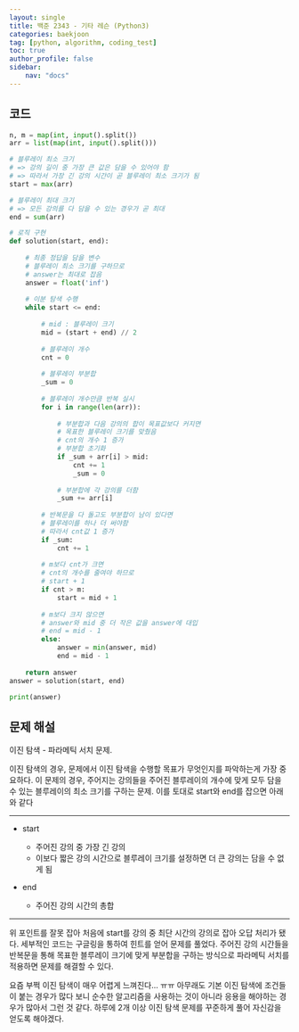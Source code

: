 ```yaml
---
layout: single
title: 백준 2343 - 기타 레슨 (Python3)
categories: baekjoon
tag: [python, algorithm, coding_test]
toc: true 
author_profile: false
sidebar:
    nav: "docs"
---
```


## 코드

```python
n, m = map(int, input().split())
arr = list(map(int, input().split()))

# 블루레이 최소 크기
# => 강의 길이 중 가장 큰 값은 담을 수 있어야 함
# => 따라서 가장 긴 강의 시간이 곧 블루레이 최소 크기가 됨
start = max(arr)

# 블루레이 최대 크기
# => 모든 강의를 다 담을 수 있는 경우가 곧 최대
end = sum(arr)

# 로직 구현
def solution(start, end):
    
    # 최종 정답을 담을 변수
    # 블루레이 최소 크기를 구하므로
    # answer는 최대로 잡음
    answer = float('inf')
    
    # 이분 탐색 수행
    while start <= end:
        
        # mid : 블루레이 크기
        mid = (start + end) // 2
        
        # 블루레이 개수
        cnt = 0
        
        # 블루레이 부분합
        _sum = 0
    
        # 블루레이 개수만큼 반복 실시
        for i in range(len(arr)):
            
            # 부분합과 다음 강의의 합이 목표값보다 커지면
            # 목표한 블루레이 크기를 맞췄음
            # cnt의 개수 1 증가
            # 부분합 초기화
            if _sum + arr[i] > mid:
                cnt += 1
                _sum = 0
                
            # 부분합에 각 강의를 더함
            _sum += arr[i]
        
        # 반복문을 다 돌고도 부분합이 남이 있다면
        # 블루레이를 하나 더 써야함
        # 따라서 cnt값 1 증가
        if _sum:
            cnt += 1
            
        # m보다 cnt가 크면
        # cnt의 개수를 줄여야 하므로
        # start + 1
        if cnt > m:
            start = mid + 1
            
        # m보다 크지 않으면
        # answer와 mid 중 더 작은 값을 answer에 대입
        # end = mid - 1
        else:
            answer = min(answer, mid)
            end = mid - 1
            
    return answer
answer = solution(start, end)

print(answer)
```



## 문제 해설

이진 탐색 - 파라메틱 서치 문제.

이진 탐색의 경우, 문제에서 이진 탐색을 수행할 목표가 무엇인지를 파악하는게 가장 중요하다. 이 문제의 경우, 주어지는 강의들을 주어진 블루레이의 개수에 맞게 모두 담을 수 있는 블루레이의 최소 크기를 구하는 문제. 이를 토대로 start와 end를 잡으면 아래와 같다

---

- start 
  - 주어진 강의 중 가장 긴 강의
  - 이보다 짧은 강의 시간으로 블루레이 크기를 설정하면 더 큰 강의는 담을 수 없게 됨

- end
  - 주어진 강의 시간의 총합

---

위 포인트를 잘못 잡아 처음에 start를 강의 중 최단 시간의 강의로 잡아 오답 처리가 됐다. 세부적인 코드는 구글링을 통하여 힌트를 얻어 문제를 풀었다. 주어진 강의 시간들을 반복문을 통해 목표한 블루레이 크기에 맞게 부분합을 구하는 방식으로 파라메틱 서치를 적용하면 문제를 해결할 수 있다.

요즘 부쩍 이진 탐색이 매우 어렵게 느껴진다... ㅠㅠ 아무래도 기본 이진 탐색에 조건들이 붙는 경우가 많다 보니 순수한 알고리즘을 사용하는 것이 아니라 응용을 해야하는 경우가 많아서 그런 것 같다. 하루에 2개 이상 이진 탐색 문제를 꾸준하게 풀어 자신감을 얻도록 해야겠다.
